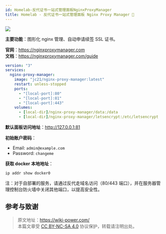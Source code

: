 ```yaml
---
id: Homelab-反代证书一站式管理面板NginxProxyManager
title: Homelab - 反代证书一站式管理面板 Nginx Proxy Manager 🚧
---
```


![](https://wiki-media-1253965369.cos.ap-guangzhou.myqcloud.com/img/20230304193255.png)

**主要功能**：图形化 nginx 管理、自动申请续签 SSL 证书。

**官网**：<https://nginxproxymanager.com>  
**文档**：<https://nginxproxymanager.com/guide>

```yml title="docker-compose.yml"
version: "3"
services:
  nginx-proxy-manager:
    image: "jc21/nginx-proxy-manager:latest"
    restart: unless-stopped
    ports:
      - "[local-port]:80"
      - "[local-port]:81"
      - "[local-port]:443"
    volumes:
      - [local-dir]/nginx-proxy-manager/data:/data
      - [local-dir]/nginx-proxy-manager/letsencrypt:/etc/letsencrypt
```

**默认面板访问地址**：<http://127.0.0.1:81>

**初始账户密码**：

- Email: `admin@example.com`
- Password: `changeme`

**获取 docker 本地地址**：

```shell
ip addr show docker0
```

注：对于自部署的服务，请通过反代走域名访问（80/443 端口），并在服务器管理控制台防火墙中关闭其他端口，以提高安全性。

## 参考与致谢

> 原文地址：<https://wiki-power.com/>  
> 本篇文章受 [CC BY-NC-SA 4.0](https://creativecommons.org/licenses/by/4.0/deed.zh) 协议保护，转载请注明出处。
